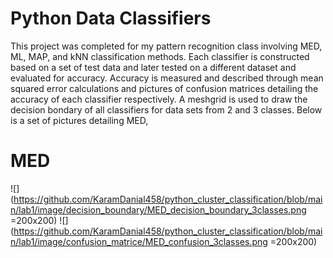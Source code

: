 # Python Data Classifiers 

This project was completed for my pattern recognition class involving MED, ML, MAP, and kNN classification methods. Each classifier is constructed based on a set of test data and later tested on a different dataset and evaluated for accuracy. Accuracy is measured and described through mean squared error calculations and pictures of confusion matrices detailing the accuracy of each classifier respectively. A meshgrid is used to draw the decision bondary of all classifiers for data sets from 2 and 3 classes. Below is a set of pictures detailing MED,

# MED

![](https://github.com/KaramDanial458/python_cluster_classification/blob/main/lab1/image/decision_boundary/MED_decision_boundary_3classes.png =200x200) ![](https://github.com/KaramDanial458/python_cluster_classification/blob/main/lab1/image/confusion_matrice/MED_confusion_3classes.png =200x200)
